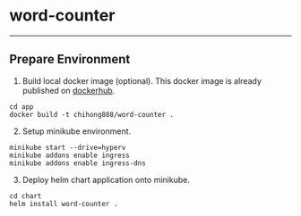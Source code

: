 # word-counter
--------------

## Prepare Environment
1. Build local docker image (optional). This docker image is already published on [dockerhub](https://hub.docker.com/r/chihong888/word-counter).
```
cd app
docker build -t chihong888/word-counter .
```

2. Setup minikube environment.
```
minikube start --drive=hyperv
minikube addons enable ingress
minikube addons enable ingress-dns
```

3. Deploy helm chart application onto minikube.
```
cd chart
helm install word-counter .
```
